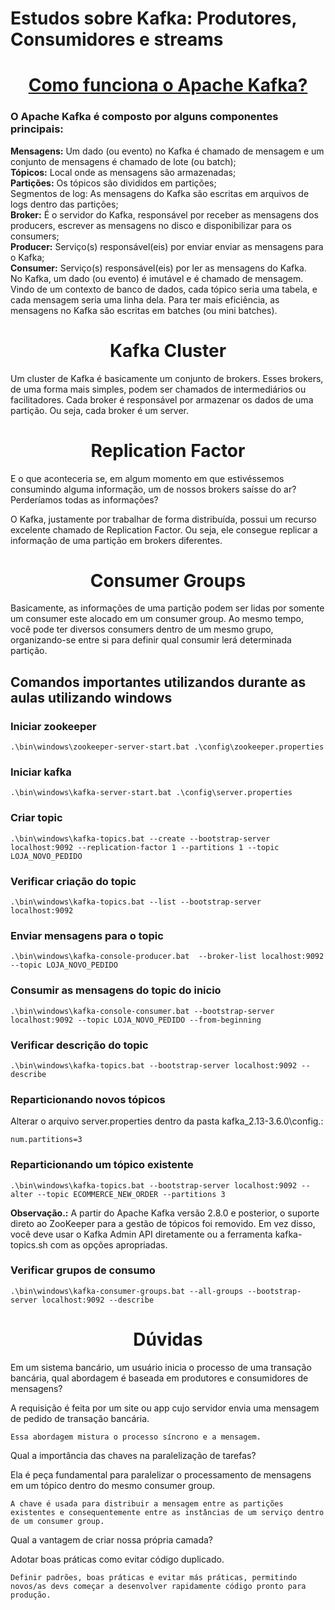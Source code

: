 # Estudos sobre Kafka: Produtores, Consumidores e streams

<h1 align="center">
<a href="https://kafka.apache.org/"> Como funciona o Apache Kafka?</a>
</h1>

### O Apache Kafka é composto por alguns componentes principais:

<b>Mensagens:</b> Um dado (ou evento) no Kafka é chamado de mensagem e um conjunto de mensagens é chamado de lote (ou batch);<br>
<b>Tópicos:</b> Local onde as mensagens são armazenadas;<br>
<b>Partições:</b> Os tópicos são divididos em partições;<br>
Segmentos de log:</b> As mensagens do Kafka são escritas em arquivos de logs dentro das partições;<br>
<b>Broker:</b> É o servidor do Kafka, responsável por receber as mensagens dos producers, escrever as mensagens no disco e disponibilizar para os consumers;<br>
<b>Producer:</b> Serviço(s) responsável(eis) por enviar enviar as mensagens para o Kafka;<br>
<b>Consumer:</b> Serviço(s) responsável(eis) por ler as mensagens do Kafka.<br>
No Kafka, um dado (ou evento) é imutável e é chamado de mensagem. Vindo de um contexto de banco de dados, cada tópico seria uma tabela, e cada mensagem seria uma linha dela. Para ter mais eficiência, as mensagens no Kafka são escritas em batches (ou mini batches).

<h1 align="center">
    Kafka Cluster
</h1>

Um cluster de Kafka é basicamente um conjunto de brokers. Esses brokers, de uma forma mais simples, podem ser chamados de intermediários ou facilitadores. Cada broker é responsável por armazenar os dados de uma partição. Ou seja, cada broker é um server.

<h1 align="center">
    Replication Factor
</h1>

E o que aconteceria se, em algum momento em que estivéssemos consumindo alguma informação, um de nossos brokers saísse do ar? Perderíamos todas as informações?

O Kafka, justamente por trabalhar de forma distribuída, possui um recurso excelente chamado de Replication Factor. Ou seja, ele consegue replicar a informação de uma partição em brokers diferentes.

<h1 align="center">
    Consumer Groups
</h1>

Basicamente, as informações de uma partição podem ser lidas por somente um consumer este alocado em um consumer group. Ao mesmo tempo, você pode ter diversos consumers dentro de um mesmo grupo, organizando-se entre si para definir qual consumir lerá determinada partição.


## Comandos importantes utilizandos durante as aulas utilizando windows

### Iniciar zookeeper

```
.\bin\windows\zookeeper-server-start.bat .\config\zookeeper.properties
```

### Iniciar kafka

```
.\bin\windows\kafka-server-start.bat .\config\server.properties
```


### Criar topic

```
.\bin\windows\kafka-topics.bat --create --bootstrap-server localhost:9092 --replication-factor 1 --partitions 1 --topic LOJA_NOVO_PEDIDO
```


### Verificar criação do topic

```
.\bin\windows\kafka-topics.bat --list --bootstrap-server localhost:9092 
```

### Enviar mensagens para o topic

```
.\bin\windows\kafka-console-producer.bat  --broker-list localhost:9092 --topic LOJA_NOVO_PEDIDO
```

### Consumir as mensagens do topic do inicio

```
.\bin\windows\kafka-console-consumer.bat --bootstrap-server localhost:9092 --topic LOJA_NOVO_PEDIDO --from-beginning
```

### Verificar descrição do topic

```
.\bin\windows\kafka-topics.bat --bootstrap-server localhost:9092 --describe 
```

### Reparticionando novos tópicos
Alterar o arquivo server.properties dentro da pasta kafka_2.13-3.6.0\config.:

```
num.partitions=3
```

### Reparticionando um tópico existente
```
.\bin\windows\kafka-topics.bat --bootstrap-server localhost:9092 --alter --topic ECOMMERCE_NEW_ORDER --partitions 3
```

<b>Observação.:</b> A partir do Apache Kafka versão 2.8.0 e posterior, o suporte direto ao ZooKeeper para a gestão de tópicos foi removido. Em vez disso, você deve usar o Kafka Admin API diretamente ou a ferramenta kafka-topics.sh com as opções apropriadas.

### Verificar grupos de consumo
```
.\bin\windows\kafka-consumer-groups.bat --all-groups --bootstrap-server localhost:9092 --describe
```

<h1 align="center">
    Dúvidas
</h1>

Em um sistema bancário, um usuário inicia o processo de uma transação bancária, qual abordagem é baseada em produtores e consumidores de mensagens?

A requisição é feita por um site ou app cujo servidor envia uma mensagem de pedido de transação bancária.

```
Essa abordagem mistura o processo síncrono e a mensagem.
```

Qual a importância das chaves na paralelização de tarefas?

Ela é peça fundamental para paralelizar o processamento de mensagens em um tópico dentro do mesmo consumer group.

```
A chave é usada para distribuir a mensagem entre as partições existentes e consequentemente entre as instâncias de um serviço dentro de um consumer group.
```

Qual a vantagem de criar nossa própria camada?

Adotar boas práticas como evitar código duplicado.

```
Definir padrões, boas práticas e evitar más práticas, permitindo novos/as devs começar a desenvolver rapidamente código pronto para produção.
```
